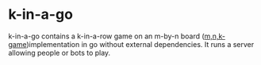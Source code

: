 # k-in-a-go
k-in-a-go contains a k-in-a-row game on an m-by-n board ([m,n,k-game](https://en.wikipedia.org/wiki/M,n,k-game))implementation in go without external dependencies. It runs a server allowing people or bots to play.